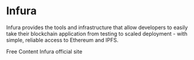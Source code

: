 # Infura

Infura provides the tools and infrastructure that allow developers to easily take their blockchain application from testing to scaled deployment - with simple, reliable access to Ethereum and IPFS.

<ResourceGroupTitle>Free Content</ResourceGroupTitle>
<BadgeLink colorScheme='yellow' badgeText='Read' href='https://infura.io/'>Infura official site</BadgeLink>
